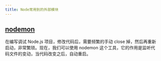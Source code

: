 ```yaml
---
title: Node常用到的外部模块
---
```


## [nodemon](https://www.npmjs.com/package/nodemon)

在编写调试 Node.js 项目，修改代码后，需要频繁的手动 close 掉，然后再重新启动，非常繁琐。现在，我们可以使用 nodemon 这个工具，它的作用是监听代码文件的变动，当代码改变之后，自动重启。
